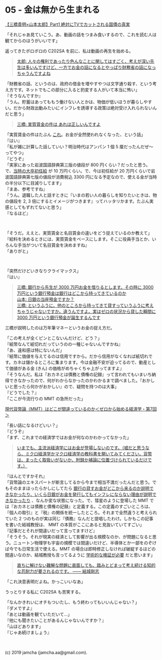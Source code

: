 

# 05 - 金は無から生まれる

[【三橋貴明×山本太郎】Part1 絶対にTVでカットされる国債の真実](https://www.youtube.com/watch?v=ynVn-3tLhj4)

「それじゃあ見ていこう。あ、動画の話をつまみ食いするので、これを読む人は観てからのほうがいいです」

返ってきたボロボロの C202SA を前に、私は動画の再生を始める。

> [太郎: 人々の権利であったり色んなことに関してはすごく、考えが深い先生は多いんですけど、一方でお金の話になるとやっぱり財務省の話になっちゃうんですよね](https://youtu.be/ynVn-3tLhj4?t=98)

「財務省の話、というのは、政府の借金を増やすやつは文字通り殺す、という考え方です。ネットでもこの部分に入ると豹変する人がいて本当に怖い」  
『そうなんですか』  
「うん。貯蓄はあってももう働けない人とかは、物価が低いほうが暮らしやすい。だから財政出動みたいにインフレを誘導する政策は絶対受け入れられないんだと思う」

> [三橋: 実質賃金の件は あれは正しいんですよ](https://youtu.be/ynVn-3tLhj4?t=130)

「実質賃金の件はたぶん [これ](https://twitter.com/junpeiakashi/status/1093526114130059268)。お金が全然使われなくなった、という話」  
『はい』  
「私が雑に計算した話していい？明治時代はアンパン 1 個 5 厘だったんだぜ〜ってやつ」  
『どうぞ』  
「実家にあった岩波国語辞典第三版の値段が 800 円くらい？だったと思う。で、[当時の大卒初任給](https://www.jil.go.jp/kokunai/statistics/timeseries/html/g0404.html) が 10 万円くらい。で、今は初任給が 20 万円くらいで岩波国語辞典第七版の値段が消費税込 3300 円になる予定なので、使える金が当時の半分以下に目減りしてます」  
『まあ、参考ですね』  
「うん。退職した人と話すときに『いまの若い人の暮らしを知りたいときは、物の値段を 2, 3 倍にするとイメージがつきます』ってハッタリかます。たぶん実感としてもずれてないと思う」  
『なるほど』

<br>

「そうだ。ええと、実質賃金と名目賃金の違いをどう捉えているのか教えて」  
『給料を決めるときには、実質賃金をベースにします。そこに役員手当とか、いろんな手当がついて名目賃金を決めますね』  
「ありがと」

<br>

「突然だけどいきなりクライマックス」  
『はい』

> [三橋: 銀行から先生が 3000 万円お金を借りるとします。その時に 3000 万円という銀行預金は銀行はどこから持ってきているのか  
> 山本: 日銀の当座預金ですか？  
> 三橋: というふうに、他のところから持ってきて貸すっていうふうに考えちゃうじゃないですか。違うんですよ。実はゼロの状況から貸した瞬間に 3000 万円という銀行預金が誕生するんです](https://youtu.be/ynVn-3tLhj4?t=417)

三橋が説明したのは万年筆マネーというお金の捉え方だ。

「この考えが全くピンとこないんだけど、どう？」  
『紙幣なんて紙切れだっていうのの一種じゃないんですかね』  
「あ、違和感は特にないんだ」  
『紙幣に価値を与えてるのは信用ですから。だから信用がなくなれば紙切れです。カネは儲かるところに集まります。今は金融不安が迫ってるので、動産として価値がある金 (きん) の価格がめちゃくちゃ上がってますよ』  
「そうなんだ。私は『おカネとは債務と債権の記録』って言われてもいまいち納得できなかったので、何がわからなかったのかわかるまで調べました。『おかしいと思ったら何かがおかしい』ので、疑問を持つのは大事」  
『どうでした？』  
「ここが今流行りの MMT の急所だった」

[現代貨幣論（MMT）はどこが間違っているのか＜ゼロから始める経済学・第7回＞](https://hbol.jp/195466)

「長い話になるけどいい？」  
『どうぞ』  
「まず、これまでの経済学ではお金が何なのかわかってなかった」  

> [いまでも、主流派経済学にはお金が登場しないのです。（嘘だと思うなら、ミクロ経済学かマクロ経済学の教科書を開いてみてください。貨幣は、まったく取扱いがないか、附録か補論に位置づけられているだけです。）](https://hbol.jp/196715)

『ほんとですかそれ』  
「貨幣論のエキスパートが断言してるから今まで相当不満だったんだと思う。でもそのままほったらかしにしてたら [銀行の貸すお金がどこから来るのか説明できなかったり、いくら日銀がお金を発行してもインフレにならない理由が説明できなかったり](https://hbol.jp/195466/2) 、なんか変な状態になった。で、彗星のように登場した MMT では『おカネとは債務と債権の記録』と定義する。この定義のすごいところは、『個人の取引』と『税』の関係を統一したところ。それまで全然違うと考えられていた 2 つのものが実は同じ『債務』なんだと提唱したわけ。しかもこの記事を書いた結城教授は、 MMT の本質がここにあると見抜いていてすごい」  
『記事だとそれが間違いだって言ってますけど』  
「そうそう。それが現実の経済として影響が出る規模なのか、が問題になると思う。ニュートン物理学も宇宙の規模では間違いだけど、半導体とか一部をのぞけば今でも日常生活で使える。MMT の場合は即時修正しなければ破綻するほどの間違いなのか、結城教授も言ってるように [学術的な検証が必要](https://hbol.jp/196715/3) だと思います」

> [直ちに解けない難解な問題に直面しても、踏みとどまって考え続ける知的な忍耐力が要されるのです。 ―― 結城剛志](https://hbol.jp/196715/2)

「これ決意表明だよね。かっこいいなあ」  

うっとりする私に C202SA も苦笑する。

「なんかきれいにオチもついたし、もう終わってもいいんじゃない？」  
『ダメですよ』  
「あとは動画を観ていただいて…」  
『他にも聞きたいことがあるんじゃないんですか？』  
「山ほどあります」  
『じゃあ続けましょう』

<br>
<br>
(c) 2019 jamcha (jamcha.aa@gmail.com).

